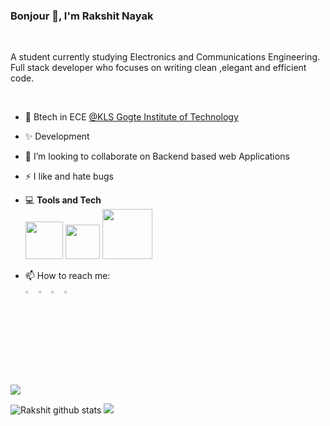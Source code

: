 <!--
**rakshitnayak/RakshitNayak** is a ✨ _special_ ✨ repository because its `README.md` (this file) appears on your GitHub profile.
-->




### Bonjour 👋, I'm Rakshit Nayak
<br />

 A student currently studying Electronics and Communications Engineering. Full stack developer who focuses on writing clean ,elegant and efficient code.

<br />


- 🏫 Btech in ECE [ @KLS Gogte Institute of Technology](https://git.edu/)
- ✨ Development
- 🙌 I’m looking to collaborate on Backend based web Applications
- ⚡ I like and hate bugs

- 💻 **Tools and Tech**
 <br><img width='60' src="https://img.shields.io/badge/html5%20-%23E34F26.svg?&style=for-the-badge&logo=html5&logoColor=white"/>
 	   <img width='55' src="https://img.shields.io/badge/css3%20-%231572B6.svg?&style=for-the-badge&logo=css3&logoColor=white"/>
  	 <img width='80' src="https://img.shields.io/badge/javascript%20-%23323330.svg?&style=for-the-badge&logo=javascript&logoColor=%23F7DF1E"/>

- 📫 How to reach me:
  [<br><img src="https://img.icons8.com/color/48/000000/linkedin.png" width="3.5%"/>](https://www.linkedin.com/in/rakshit-nayak-515932182/)
  <a href="mailto:rdsonnn@gmail.com"> <img src="https://img.icons8.com/fluent/48/000000/gmail.png" width="3.5%"/></a>
  [<img src="https://img.icons8.com/fluent/48/000000/instagram-new.png" width="3.5%"/>](https://www.instagram.com/rd.sonn/)
  [<img src="https://help.twitter.com/content/dam/help-twitter/brand/logo.png" width="3.5%"/>](https://twitter.com/rdsonn)

 ![](https://visitor-badge.glitch.me/badge?page_id=rakshitnayak.RakshitNayak) 


![Rakshit github stats](https://github-readme-stats.vercel.app/api?username=rakshitnayak&show_icons=true&theme=dark&count_private=true)
<img src='https://github-readme-stats.vercel.app/api/top-langs/?username=rakshitnayak&theme=dark&hide_langs_below=4&layout=compact'/>  

